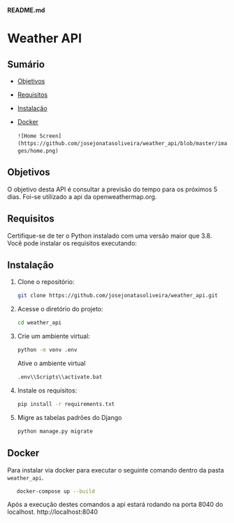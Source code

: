 **README.md**

# Weather API

## Sumário

- [Objetivos](#objetivos)
- [Requisitos](#requisitos)
- [Instalação](#instalação)
- [Docker](#docker)

  ``![Home Screen](https://github.com/josejonatasoliveira/weather_api/blob/master/images/home.png)``


## Objetivos
O objetivo desta API é consultar a previsão do tempo para os próximos 5 dias. Foi-se utilizado a api da openweathermap.org. 

## Requisitos

Certifique-se de ter o Python instalado com uma versão maior que 3.8. Você pode instalar os requisitos executando:

## Instalação

1. Clone o repositório:

   ```bash
   git clone https://github.com/josejonatasoliveira/weather_api.git
   ```

2. Acesse o diretório do projeto:

   ```bash
   cd weather_api
   ```
3. Crie um ambiente virtual:
    ```bash
   python -m venv .env
   ```

    Ative o ambiente virtual

   ```bash
   .env\\Scripts\\activate.bat
   ```

4. Instale os requisitos:

   ```bash
   pip install -r requirements.txt
   ```

5. Migre as tabelas padrões do Django

   ```bash
   python manage.py migrate
   ```


##  Docker
Para instalar via docker para executar o seguinte comando dentro da pasta `weather_api`.

```bash
   docker-compose up --build
```

Após a execução destes comandos a api estará rodando na porta 8040 do localhost.
http://localhost:8040